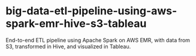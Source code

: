 # big-data-etl-pipeline-using-aws-spark-emr-hive-s3-tableau
End-to-end ETL pipeline using Apache Spark on AWS EMR, with data from S3, transformed in Hive, and visualized in Tableau.

